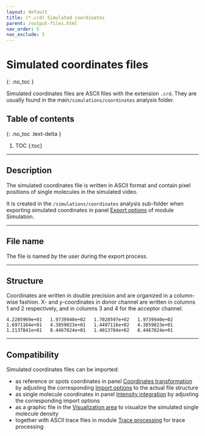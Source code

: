 ```yaml
---
layout: default
title: (*.crd) Simulated coordinates
parent: /output-files.html
nav_order: 5
nav_exclude: 1
---
```



# Simulated coordinates files
{: .no_toc }

Simulated coordinates files are ASCII files with the extension `.crd`. They are usually found in the main`/simulations/coordinates` analysis folder.

## Table of contents
{: .no_toc .text-delta }

1. TOC
{:toc}


---

## Description

The simulated coordinates file is written in ASCII format and contain pixel positions of single molecules in the simulated video.

It is created in the `/simulations/coordinates` analysis sub-folder when exporting simulated coordinates in panel 
[Export options](../simulation/panels/panel-export-options.html) of module Simulation.


---

## File name

The file is named by the user during the export process.


---

## Structure

Coordinates are written in double precision and are organized in a column-wise fashion.
X- and y-coordinates in donor channel are written in columns 1 and 2 respectively, and in columns 3 and 4 for the acceptor channel.

```
4.2285969e+01   1.9739940e+02   1.7028597e+02   1.9739940e+02
1.6971164e+01   4.3859023e+01   1.4497116e+02   4.3859023e+01
1.2137841e+01   8.4467824e+01   1.4013784e+02   8.4467824e+01
```


---

## Compatibility

Simulated coordinates files can be imported:
* as reference or spots coordinates in panel 
[Coordinates transformation](../video-processing/panels/panel-molecule-coordinates.html#coordinates-transformation) by adjusting the corresponding 
[Import options](../video-processing/functionalities/set-coordinates-import-options.html) to the actual file structure
* as single molecule coordinates in panel 
[Intensity integration](../video-processing/panels/panel-intensity-integration.html#input-coordinates) by adjusting the corresponding import options
* as a graphic file in the 
[Visualization area](../video-processing/panels/area-visualization.html#load-videoimage-file) to visualize the simulated single molecule density
* together with ASCII trace files in module 
[Trace processing](../transition-analysis/workflow.html#import-single-molecule-data) for trace processing

